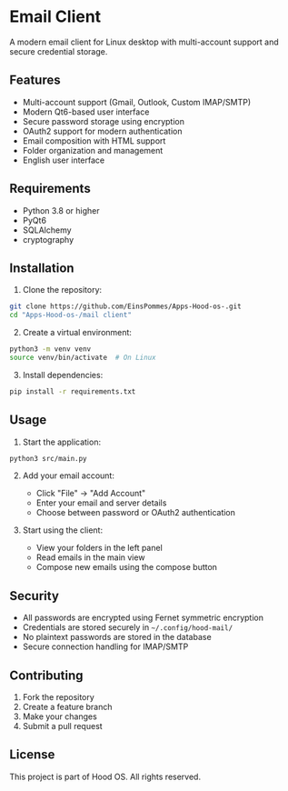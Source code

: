 # Email Client

A modern email client for Linux desktop with multi-account support and secure credential storage.

## Features

- Multi-account support (Gmail, Outlook, Custom IMAP/SMTP)
- Modern Qt6-based user interface
- Secure password storage using encryption
- OAuth2 support for modern authentication
- Email composition with HTML support
- Folder organization and management
- English user interface

## Requirements

- Python 3.8 or higher
- PyQt6
- SQLAlchemy
- cryptography

## Installation

1. Clone the repository:
```bash
git clone https://github.com/EinsPommes/Apps-Hood-os-.git
cd "Apps-Hood-os-/mail client"
```

2. Create a virtual environment:
```bash
python3 -m venv venv
source venv/bin/activate  # On Linux
```

3. Install dependencies:
```bash
pip install -r requirements.txt
```

## Usage

1. Start the application:
```bash
python3 src/main.py
```

2. Add your email account:
   - Click "File" -> "Add Account"
   - Enter your email and server details
   - Choose between password or OAuth2 authentication

3. Start using the client:
   - View your folders in the left panel
   - Read emails in the main view
   - Compose new emails using the compose button

## Security

- All passwords are encrypted using Fernet symmetric encryption
- Credentials are stored securely in `~/.config/hood-mail/`
- No plaintext passwords are stored in the database
- Secure connection handling for IMAP/SMTP

## Contributing

1. Fork the repository
2. Create a feature branch
3. Make your changes
4. Submit a pull request

## License

This project is part of Hood OS. All rights reserved.
